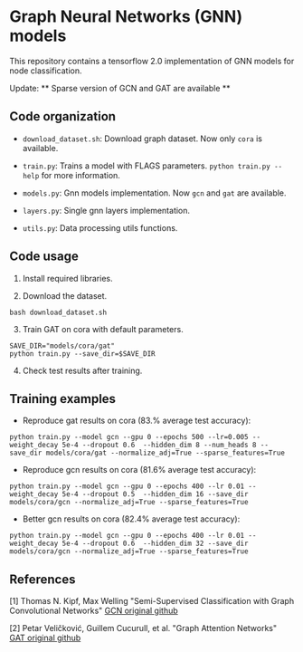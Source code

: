 # Graph Neural Networks (GNN) models

This repository contains a tensorflow 2.0 implementation of GNN models for node classification.

Update: ** Sparse version of GCN and GAT are available **

## Code organization

* `download_dataset.sh`: Download graph dataset. Now only `cora` is available.

* `train.py`: Trains a model with FLAGS parameters. `python train.py --help` for more information.

* `models.py`: Gnn models implementation. Now `gcn` and `gat` are available.

* `layers.py`: Single gnn layers implementation.

* `utils.py`: Data processing utils functions.


## Code usage

1. Install required libraries.

2. Download the dataset.

```
bash download_dataset.sh
```

3. Train GAT on cora with default parameters.

```
SAVE_DIR="models/cora/gat"
python train.py --save_dir=$SAVE_DIR
```

4. Check test results after training.


## Training examples

* Reproduce gat results on cora (83.% average test accuracy):

`python train.py --model gcn --gpu 0 --epochs 500 --lr=0.005 --weight_decay 5e-4 --dropout 0.6 
  --hidden_dim 8 --num_heads 8 --save_dir models/cora/gat --normalize_adj=True --sparse_features=True`

* Reproduce gcn results on cora (81.6% average test accuracy):

`python train.py --model gcn --gpu 0 --epochs 400 --lr 0.01 --weight_decay 5e-4 --dropout 0.5 
  --hidden_dim 16 --save_dir models/cora/gcn --normalize_adj=True --sparse_features=True`
  
* Better gcn results on cora (82.4% average test accuracy):

`python train.py --model gcn --gpu 0 --epochs 400 --lr 0.01 --weight_decay 5e-4 --dropout 0.6 
  --hidden_dim 32 --save_dir models/cora/gcn --normalize_adj=True --sparse_features=True`

## References

[1] Thomas N. Kipf, Max Welling "Semi-Supervised Classification with Graph Convolutional Networks"
[GCN original github](https://github.com/tkipf/gcn/tree/master/gcn)

[2] Petar Veličković, Guillem Cucurull, et al. "Graph Attention Networks" 
[GAT original github](https://github.com/PetarV-/GAT)



